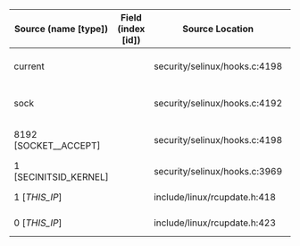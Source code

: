 | Source (name [type])   | Field (index [id])  | Source Location               | Label at Source             |
|------------------------|---------------------|-------------------------------|-----------------------------|
| current                |                     | security/selinux/hooks.c:4198 | subject, dynamic, external  |
| sock                   |                     | security/selinux/hooks.c:4192 | object, dynamic, input      |
| 8192 [SOCKET__ACCEPT]  |                     | security/selinux/hooks.c:4198 | operation, static, mediator |
| 1 [SECINITSID_KERNEL]  |                     | security/selinux/hooks.c:3969 | all, static, mediator       |
| 1 [_THIS_IP_]          |                     | include/linux/rcupdate.h:418  | all, static, external       |
| 0 [_THIS_IP_]          |                     | include/linux/rcupdate.h:423  | all, static, external       |
